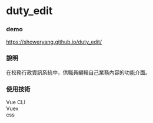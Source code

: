 # duty_edit
### demo <br>

https://showeryang.github.io/duty_edit/ <br>

### 說明
在校務行政資訊系統中，供職員編輯自己業務內容的功能介面。

### 使用技術
Vue CLI <br>
Vuex <br>
css <br>
